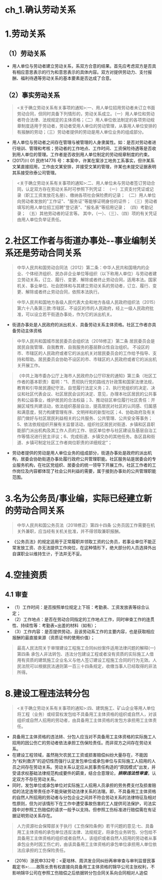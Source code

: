 # ch_1.确认劳动关系

# 1.劳动关系
## （1）劳动关系
- 用人单位与劳动者建立劳动关系，系双方合意的结果。首先应考虑双方是否具有相应意思表示的行为和意思表示的具体内容。双方对提供劳动力、支付报酬、福利待遇等劳动关系的基本要素是否达成了合意。

## （2）事实劳动关系
> <关于确立劳动关系有关事项的通知>:一、用人单位招用劳动者未订立书面劳动合同，但同时具备下列情形的，劳动关系成立。（一）用人单位和劳动者符合法律、法规规定的主体资格；（二）用人单位依法制定的各项劳动规章制度适用于劳动者，劳动者受用人单位的劳动管理，从事用人单位安排的有报酬的劳动；（三）劳动者提供的劳动是用人单位业务的组成部分。

- 用人单位与劳动者之间存在管理与被管理的人身隶属性。如：是否对劳动者进行培训、管理和考核；劳动者的工作地点、工作时间、工资保险待遇等是否收到用人单位的管理。工作者是否收到用人单位制定的劳动规章制度的约束。
- (2017)川 01 民终14776 号：本案中，许某在案涉工地务工系事实，但许某系文某直接招用，工作由文某安排，并接受文某的管理，许某也未提交证据表明其系接受欣泰公司管理。

> <关于确立劳动关系有关事项的通知>:二、用人单位未与劳动者签订劳动合同，认定双方存在劳动关系时可参照下列凭证：
（一）工资支付凭证或记录（职工工资发放花名册）、缴纳各项社会保险费的记录；
（二）用人单位向劳动者发放的"工作证"、"服务证"等能够证明身份的证件；
（三）劳动者填写的用人单位招工招聘"登记表"、"报名表"等招用记录；
（四）考勤记录；
（五）其他劳动者的证言等。
其中，（一）、（三）、（四）项的有关凭证由用人单位负举证责任。

# 2.社区工作者与街道办事处--事业编制关系还是劳动合同关系
> 中华人民共和国劳动合同法（2012）第二条：中华人民共和国境内的企业、个体经济组织、民办非企业单位等组织（以下称用人单位）与劳动者建立劳动关系，订立、履行、变更、解除或者终止劳动合同，适用本法。国家机关、事业单位、社会团体和与其建立劳动关系的劳动者，订立、履行、变更、解除或者终止劳动合同，依照本法执行。

> 中华人民共和国地方各级人民代表大会和地方各级人民政府组织法（2015）第六十八条第三款:市辖区、不设区的市的人民政府，经上一级人民政府批准，可以设立若干街道办事处，作为它的派出机关。

- 街道办事处是人民政府的派出机关、具备劳动关系主体资格。社区工作者亦具备劳动主体资格

> 中华人民共和国城市居民委员会组织法（2018修正）第二条 居民委员会是居民自我管理、自我教育、自我服务的基层群众性自治组织。
不设区的市、市辖区的人民政府或者它的派出机关对居民委员会的工作给予指导、支持和帮助。居民委员会协助不设区的市、市辖区的人民政府或者它的派出机关开展工作。

> 《中共上海市委办公厅上海市人民政府办公厅印发的通知》第三条（社区工作者的基本职责）载明：“1、贯彻执行党的路线方针政策和国家法律法规，教育和引导居民遵纪守法，自觉履行法定义务；2、执行党组织的决定、决议和社区代表会议、社区居民会议的决定、意见，办理本社区居民的公共事务和公益事业，维护居民的合法权益；3、推动驻区单位履行社区责任：开展区域性共建活动，依法组织基层自治，提高居民对社区的认同感、归属感和满意度，努力构建管理有序、文明祥和的新型社区；4、协助政府及有关部门做好与社区居民利益相关的公共服务、公共管理、公共安全等事务；5、依法依规组织开展有关监督活动，组织社区居民对街道、乡镇和区县职能部门派出机构及其工作人员的工作、驻区单位参与社区建设及基层自治工作等情况进行民主评议；6、完成街道、乡镇交办的其他任务。各区县和街道、乡镇可制定社区工作者岗位职责的详细规定”；

- 劳动者提供的劳动是用人单位业务的组成部分，街道办事处是政府的派出机构，居委会协助街道办事处履行政府公共管理职能。社区服务站是居委会的专业服务机构，在社区党组织、居委会的统一领导下开展工作。社区工作者的工作岗位及内容都体现了社会公共利益的需要，属于接到办事处的公共管理职能范围。

# 3.名为公务员/事业编，实际已经建立新的劳动合同关系
> 中华人民共和国公务员法（2018修正）第四十四条 公务员因工作需要在机关外兼职，应当经有关机关批准，并不得领取兼职报酬。 

- 《公务员法》的规定适用于正常履职并领取工资的公务员，若事业单位不能正常发放工资、亦无法提供工作岗位，在这种情形下，绝大部分的人员选择外出自谋职业以维持生计，于法并无不妥。

# 4.空挂资质
## 4.1 审查
- （1）工作时间：是否按照单位规定上下班：考勤表、工资发放表等综合认定；
- （2）工作地点：是否在劳动合同指定的工作地点工作，同时审查工作的连贯性、持续性等：考勤表+出差的材料（如有）；
- （3）工作内容：是否提供劳动，且该劳动系工作的主要内容，也是获取相应报酬的最直接来源（资质证书的使用价值）；

> 最高人民法院关于审理建设工程施工合同纠纷案件适用法律问题的解释(一)第四条 承包人非法转包、违法分包建设工程或者没有资质的实际施工人借用有资质的建筑施工企业名义与他人签订建设工程施工合同的行为无效。人民法院可以根据民法通则第一百三十四条规定，收缴当事人已经取得的非法所得。


# 8.建设工程违法转分包

> <关于确立劳动关系有关事项的通知>:四、建筑施工、矿山企业等用人单位将工程（业务）或经营权发包给不具备用工主体资格的组织或自然人，对该组织或自然人招用的劳动者，由具备用工主体资格的发包方承担用工主体责任。

- 具备用工主体资格的违法转、分包人应当对不具备用工主体资格的实际施工人招用的因公伤亡的劳动者依法承担工伤保险责任。而非双方之间存在劳动关系。
- 在建设工程领域，虽然拖欠农民工工资或损害赔偿纠纷大量存在，不能因为“权利救济”的迫切性而强行认定发包单位或承包单位与实际施工人招用的人员之间存在劳动关系。劳动关系认定应从民事责任构造的“原因模式”出发，并受请求权基础法律规范构成要件的羁束，结合合意理论，***排除违法性审查***，认定双方不存在劳动关系。
- 同时，发包单位或承包单位对实际施工人招用人员承担的劳务费支付及损害赔偿的法定连带责任亦不能突破劳动法律关系的法理。即，不具备用工主体资格的自然人所招用的劳动者与分包企业之间并不符合劳动关系的法律特征及相对性原则，但为对该情形下在工作中遭受事故伤害的工人提供司法保护，司法实践中对参照工伤赔偿的请求一般予以支持。但参照工伤标准进行赔偿需在有证据证明劳动关系存在。

> 人力资源社会保障部关于执行《工伤保险条例》若干问题的意见:七、具备用工主体资格的承包单位违反法律、法规规定，将承包业务转包、分包给不具备用工主体资格的组织或者自然人，该组织或者自然人招用的劳动者从事承包业务时因工伤亡的，由该具备用工主体资格的承包单位承担用人单位依法应承担的工伤保险责任。

- （2016）浙民申332号：<夏培林、周洪发合同纠纷再审审查与审判监督民事裁定书>:......故陈长贵有权直接向具备用工主体资格的锦华公司主张权利，不影响锦华公司在参照工伤赔偿之后依据转分包合同关系向合同相对人追偿
































